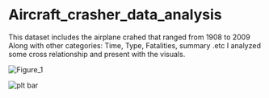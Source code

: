 # Aircraft_crasher_data_analysis
This dataset includes the airplane crahed that ranged from 1908 to 2009
Along with other categories: Time, Type, Fatalities, summary .etc
I analyzed some cross relationship and present with the visuals.


![Figure_1](https://user-images.githubusercontent.com/25861321/63814951-938cf580-c8e7-11e9-8962-ac73b504668c.png)

![plt bar](https://user-images.githubusercontent.com/25861321/63814787-ed40f000-c8e6-11e9-9fbc-7f9684564557.png)

